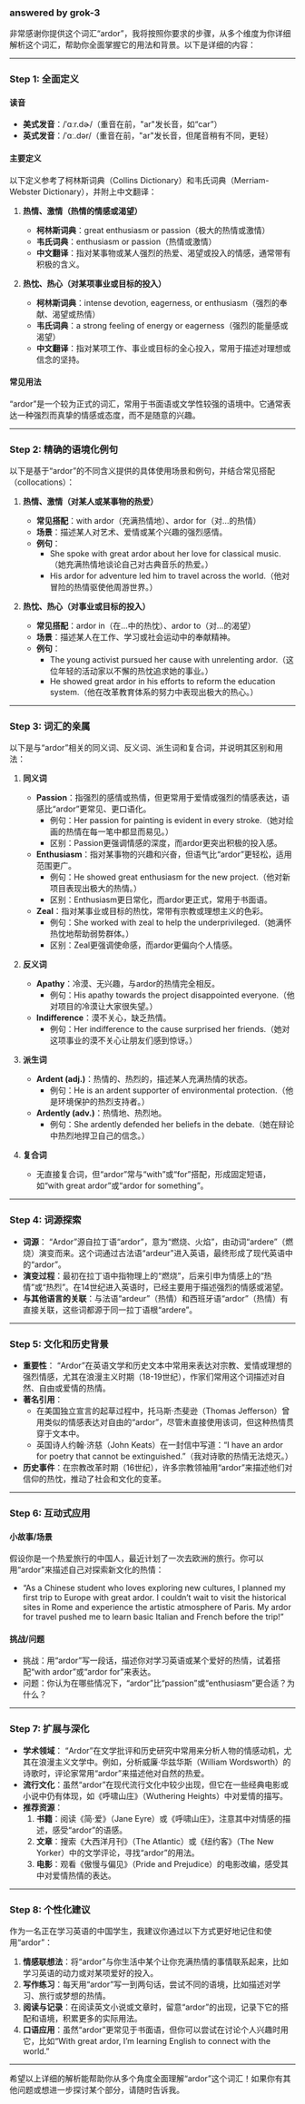 ### answered by grok-3
非常感谢你提供这个词汇“ardor”，我将按照你要求的步骤，从多个维度为你详细解析这个词汇，帮助你全面掌握它的用法和背景。以下是详细的内容：

---

### Step 1: 全面定义
#### 读音
- **美式发音**：/ˈɑːr.dɚ/（重音在前，"ar"发长音，如“car”）
- **英式发音**：/ˈɑː.dər/（重音在前，"ar"发长音，但尾音稍有不同，更轻）

#### 主要定义
以下定义参考了柯林斯词典（Collins Dictionary）和韦氏词典（Merriam-Webster Dictionary），并附上中文翻译：

1. **热情、激情（热情的情感或渴望）**
   - **柯林斯词典**：great enthusiasm or passion（极大的热情或激情）
   - **韦氏词典**：enthusiasm or passion（热情或激情）
   - **中文翻译**：指对某事物或某人强烈的热爱、渴望或投入的情感，通常带有积极的含义。
   
2. **热忱、热心（对某项事业或目标的投入）**
   - **柯林斯词典**：intense devotion, eagerness, or enthusiasm（强烈的奉献、渴望或热情）
   - **韦氏词典**：a strong feeling of energy or eagerness（强烈的能量感或渴望）
   - **中文翻译**：指对某项工作、事业或目标的全心投入，常用于描述对理想或信念的坚持。

#### 常见用法
“ardor”是一个较为正式的词汇，常用于书面语或文学性较强的语境中。它通常表达一种强烈而真挚的情感或态度，而不是随意的兴趣。

---

### Step 2: 精确的语境化例句
以下是基于“ardor”的不同含义提供的具体使用场景和例句，并结合常见搭配（collocations）：

1. **热情、激情（对某人或某事物的热爱）**
   - **常见搭配**：with ardor（充满热情地）、ardor for（对…的热情）
   - **场景**：描述某人对艺术、爱情或某个兴趣的强烈感情。
   - **例句**：
     - She spoke with great ardor about her love for classical music.（她充满热情地谈论自己对古典音乐的热爱。）
     - His ardor for adventure led him to travel across the world.（他对冒险的热情驱使他周游世界。）

2. **热忱、热心（对事业或目标的投入）**
   - **常见搭配**：ardor in（在…中的热忱）、ardor to（对…的渴望）
   - **场景**：描述某人在工作、学习或社会运动中的奉献精神。
   - **例句**：
     - The young activist pursued her cause with unrelenting ardor.（这位年轻的活动家以不懈的热忱追求她的事业。）
     - He showed great ardor in his efforts to reform the education system.（他在改革教育体系的努力中表现出极大的热心。）

---

### Step 3: 词汇的亲属
以下是与“ardor”相关的同义词、反义词、派生词和复合词，并说明其区别和用法：

1. **同义词**
   - **Passion**：指强烈的感情或热情，但更常用于爱情或强烈的情感表达，语感比“ardor”更常见、更口语化。
     - 例句：Her passion for painting is evident in every stroke.（她对绘画的热情在每一笔中都显而易见。）
     - 区别：Passion更强调情感的深度，而ardor更突出积极的投入感。
   - **Enthusiasm**：指对某事物的兴趣和兴奋，但语气比“ardor”更轻松，适用范围更广。
     - 例句：He showed great enthusiasm for the new project.（他对新项目表现出极大的热情。）
     - 区别：Enthusiasm更日常化，而ardor更正式，常用于书面语。
   - **Zeal**：指对某事业或目标的热忱，常带有宗教或理想主义的色彩。
     - 例句：She worked with zeal to help the underprivileged.（她满怀热忱地帮助弱势群体。）
     - 区别：Zeal更强调使命感，而ardor更偏向个人情感。

2. **反义词**
   - **Apathy**：冷漠、无兴趣，与ardor的热情完全相反。
     - 例句：His apathy towards the project disappointed everyone.（他对项目的冷漠让大家很失望。）
   - **Indifference**：漠不关心，缺乏热情。
     - 例句：Her indifference to the cause surprised her friends.（她对这项事业的漠不关心让朋友们感到惊讶。）

3. **派生词**
   - **Ardent (adj.)**：热情的、热烈的，描述某人充满热情的状态。
     - 例句：He is an ardent supporter of environmental protection.（他是环境保护的热烈支持者。）
   - **Ardently (adv.)**：热情地、热烈地。
     - 例句：She ardently defended her beliefs in the debate.（她在辩论中热烈地捍卫自己的信念。）

4. **复合词**
   - 无直接复合词，但“ardor”常与“with”或“for”搭配，形成固定短语，如“with great ardor”或“ardor for something”。

---

### Step 4: 词源探索
- **词源**： “Ardor”源自拉丁语“ardor”，意为“燃烧、火焰”，由动词“ardere”（燃烧）演变而来。这个词通过古法语“ardeur”进入英语，最终形成了现代英语中的“ardor”。
- **演变过程**：最初在拉丁语中指物理上的“燃烧”，后来引申为情感上的“热情”或“热烈”。在14世纪进入英语时，已经主要用于描述强烈的情感或渴望。
- **与其他语言的关联**：与法语“ardeur”（热情）和西班牙语“ardor”（热情）有直接关联，这些词都源于同一拉丁语根“ardere”。

---

### Step 5: 文化和历史背景
- **重要性**： “Ardor”在英语文学和历史文本中常用来表达对宗教、爱情或理想的强烈情感，尤其在浪漫主义时期（18-19世纪），作家们常用这个词描述对自然、自由或爱情的热情。
- **著名引用**：
  - 在美国独立宣言的起草过程中，托马斯·杰斐逊（Thomas Jefferson）曾用类似的情感表达对自由的“ardor”，尽管未直接使用该词，但这种热情贯穿于文本中。
  - 英国诗人约翰·济慈（John Keats）在一封信中写道：“I have an ardor for poetry that cannot be extinguished.”（我对诗歌的热情无法熄灭。）
- **历史事件**：在宗教改革时期（16世纪），许多宗教领袖用“ardor”来描述他们对信仰的热忱，推动了社会和文化的变革。

---

### Step 6: 互动式应用
#### 小故事/场景
假设你是一个热爱旅行的中国人，最近计划了一次去欧洲的旅行。你可以用“ardor”来描述自己对探索新文化的热情：
- “As a Chinese student who loves exploring new cultures, I planned my first trip to Europe with great ardor. I couldn’t wait to visit the historical sites in Rome and experience the artistic atmosphere of Paris. My ardor for travel pushed me to learn basic Italian and French before the trip!”

#### 挑战/问题
- 挑战：用“ardor”写一段话，描述你对学习英语或某个爱好的热情，试着搭配“with ardor”或“ardor for”来表达。
- 问题：你认为在哪些情况下，“ardor”比“passion”或“enthusiasm”更合适？为什么？

---

### Step 7: 扩展与深化
- **学术领域**： “Ardor”在文学批评和历史研究中常用来分析人物的情感动机，尤其在浪漫主义文学中。例如，分析威廉·华兹华斯（William Wordsworth）的诗歌时，评论家常用“ardor”来描述他对自然的热爱。
- **流行文化**：虽然“ardor”在现代流行文化中较少出现，但它在一些经典电影或小说中仍有体现，如《呼啸山庄》（Wuthering Heights）中对爱情的描写。
- **推荐资源**：
  1. **书籍**：阅读《简·爱》（Jane Eyre）或《呼啸山庄》，注意其中对情感的描述，感受“ardor”的语感。
  2. **文章**：搜索《大西洋月刊》（The Atlantic）或《纽约客》（The New Yorker）中的文学评论，寻找“ardor”的用法。
  3. **电影**：观看《傲慢与偏见》（Pride and Prejudice）的电影改编，感受其中对爱情热情的表达。

---

### Step 8: 个性化建议
作为一名正在学习英语的中国学生，我建议你通过以下方式更好地记住和使用“ardor”：
1. **情感联想法**：将“ardor”与你生活中某个让你充满热情的事情联系起来，比如学习英语的动力或对某项爱好的投入。
2. **写作练习**：每天用“ardor”写一到两句话，尝试不同的语境，比如描述对学习、旅行或梦想的热情。
3. **阅读与记录**：在阅读英文小说或文章时，留意“ardor”的出现，记录下它的搭配和语境，积累更多的实际用法。
4. **口语应用**：虽然“ardor”更常见于书面语，但你可以尝试在讨论个人兴趣时用它，比如“With great ardor, I’m learning English to connect with the world.”

---

希望以上详细的解析能帮助你从多个角度全面理解“ardor”这个词汇！如果你有其他问题或想进一步探讨某个部分，请随时告诉我。